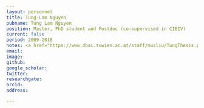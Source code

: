 ```yaml
---
layout: personnel
title: Tung-Lam Nguyen
pubname: Tung Lam Nguyen 
position: Master, PhD student and Postdoc (co-supervised in CIBIV)
current: false
period: 2009-2016
notes: <a href="https://www.dbai.tuwien.ac.at/staff/musliu/TungThesis.pdf">An Efficient Algorithm for Phylogeny Reconstruction by Maximum Likelihood</a> (Diploma thesis), <a href="https://doi.org/10.25365/thesis.41036">Computational methods for fast and accurate phylogenetic inference</a> (PhD thesis)
email: 
image: 
github: 
google_scholar: 
twitter: 
researchgate: 
orcid: 
address: 

---
```

